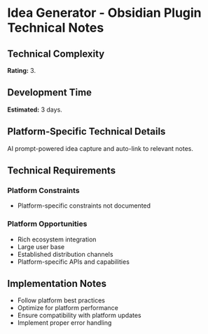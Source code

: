 # Idea Generator - Obsidian Plugin Technical Notes

## Technical Complexity
**Rating:** 3.

## Development Time
**Estimated:** 3 days.

## Platform-Specific Technical Details
AI prompt-powered idea capture and auto-link to relevant notes.

## Technical Requirements

### Platform Constraints
- Platform-specific constraints not documented

### Platform Opportunities
- Rich ecosystem integration
- Large user base
- Established distribution channels
- Platform-specific APIs and capabilities

## Implementation Notes
- Follow platform best practices
- Optimize for platform performance
- Ensure compatibility with platform updates
- Implement proper error handling
